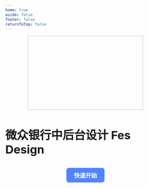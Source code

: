 ```yaml
---
home: true
aside: false
footer: false
returnToTop: false
---
```


<ClientOnly>
  <section id="hero">
    <div class="descrition">
      <img class="logo-img" :src="withBase('./images/fes-logo.png')">
      <h3>微众银行中后台设计 Fes Design</h3>
    </div>
    <p class="actions">
      <a class="get-started" :href="withBase('/zh/components/button.html')">快速开始</a>
    </p>
  </section>
</ClientOnly>

<script setup>
import { withBase } from 'vitepress'
</script>

<style>
.logo {
    display: inline-block;
    vertical-align: middle !important;
    padding-bottom: 2px;
}
</style>

<style scoped>
.descrition {
    display: flex;
    flex-direction: column;
    align-items: center;
    justify-content: center;
}
.descrition .logo-img {
    width: 362px;
    height: 233px;
}
.descrition h3 {
    font-size: 36px;
}
.actions {
    margin: 0;
    text-align: center;
}
.actions a {
  font-size: 18px;
  display: inline-block;
  background-color: #5384ff;
  padding: 10px 24px;
  font-weight: 500;
  border-radius: 8px;
  transition: background-color 0.5s, color 0.5s;
  text-decoration: none;
}

.actions .get-started {
  font-weight: 600;
  color: #fff;
  /* background: linear-gradient(135deg, #5384ff, #f5222d); */
  background: #5384ff;
}


.dark .descrition {
    color: #fff;
}
</style>
